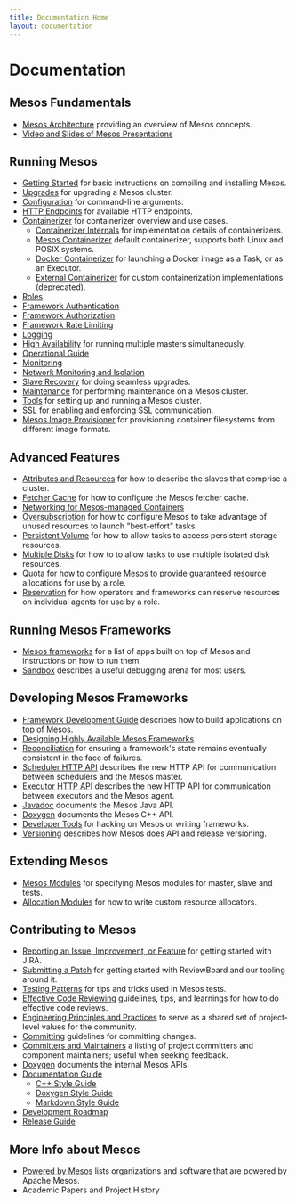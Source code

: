 ```yaml
---
title: Documentation Home
layout: documentation
---
```


# Documentation

## Mesos Fundamentals

* [Mesos Architecture](architecture.md) providing an overview of Mesos concepts.
* [Video and Slides of Mesos Presentations](presentations.md)

## Running Mesos

* [Getting Started](getting-started.md) for basic instructions on compiling and installing Mesos.
* [Upgrades](upgrades.md) for upgrading a Mesos cluster.
* [Configuration](configuration.md) for command-line arguments.
* [HTTP Endpoints](endpoints/) for available HTTP endpoints.
* [Containerizer](containerizer.md) for containerizer overview and use cases.
  * [Containerizer Internals](containerizer-internals.md) for implementation details of containerizers.
  * [Mesos Containerizer](mesos-containerizer.md) default containerizer, supports both Linux and POSIX systems.
  * [Docker Containerizer](docker-containerizer.md) for launching a Docker image as a Task, or as an Executor.
  * [External Containerizer](external-containerizer.md) for custom containerization implementations (deprecated).
* [Roles](roles.md)
* [Framework Authentication](authentication.md)
* [Framework Authorization](authorization.md)
* [Framework Rate Limiting](framework-rate-limiting.md)
* [Logging](logging.md)
* [High Availability](high-availability.md) for running multiple masters simultaneously.
* [Operational Guide](operational-guide.md)
* [Monitoring](monitoring.md)
* [Network Monitoring and Isolation](network-monitoring.md)
* [Slave Recovery](slave-recovery.md) for doing seamless upgrades.
* [Maintenance](maintenance.md) for performing maintenance on a Mesos cluster.
* [Tools](tools.md) for setting up and running a Mesos cluster.
* [SSL](ssl.md) for enabling and enforcing SSL communication.
* [Mesos Image Provisioner](mesos-provisioner.md) for provisioning container filesystems from different image formats.

## Advanced Features

* [Attributes and Resources](attributes-resources.md) for how to describe the slaves that comprise a cluster.
* [Fetcher Cache](fetcher.md) for how to configure the Mesos fetcher cache.
* [Networking for Mesos-managed Containers](networking-for-mesos-managed-containers.md)
* [Oversubscription](oversubscription.md) for how to configure Mesos to take advantage of unused resources to launch "best-effort" tasks.
* [Persistent Volume](persistent-volume.md) for how to allow tasks to access persistent storage resources.
* [Multiple Disks](multiple-disk.md) for how to to allow tasks to use multiple isolated disk resources.
* [Quota](quota.md) for how to configure Mesos to provide guaranteed resource allocations for use by a role.
* [Reservation](reservation.md) for how operators and frameworks can reserve resources on individual agents for use by a role.

## Running Mesos Frameworks

* [Mesos frameworks](frameworks.md) for a list of apps built on top of Mesos and instructions on how to run them.
* [Sandbox](sandbox.md) describes a useful debugging arena for most users.

## Developing Mesos Frameworks

* [Framework Development Guide](app-framework-development-guide.md) describes how to build applications on top of Mesos.
* [Designing Highly Available Mesos Frameworks](high-availability-framework-guide.md)
* [Reconciliation](reconciliation.md) for ensuring a framework's state remains eventually consistent in the face of failures.
* [Scheduler HTTP API](scheduler-http-api.md) describes the new HTTP API for communication between schedulers and the Mesos master.
* [Executor HTTP API](executor-http-api.md) describes the new HTTP API for communication between executors and the Mesos agent.
* [Javadoc](/api/latest/java/) documents the Mesos Java API.
* [Doxygen](/api/latest/c++/namespacemesos.html) documents the Mesos C++ API.
* [Developer Tools](tools.md) for hacking on Mesos or writing frameworks.
* [Versioning](versioning.md) describes how Mesos does API and release versioning.

## Extending Mesos

* [Mesos Modules](modules.md) for specifying Mesos modules for master, slave and tests.
* [Allocation Modules](allocation-module.md) for how to write custom resource allocators.

## Contributing to Mesos

* [Reporting an Issue, Improvement, or Feature](reporting-a-bug.md) for getting started with JIRA.
* [Submitting a Patch](submitting-a-patch.md) for getting started with ReviewBoard and our tooling around it.
* [Testing Patterns](testing-patterns.md) for tips and tricks used in Mesos tests.
* [Effective Code Reviewing](effective-code-reviewing.md) guidelines, tips, and learnings for how to do effective code reviews.
* [Engineering Principles and Practices](engineering-principles-and-practices.md) to serve as a shared set of project-level values for the community.
* [Committing](committing.md) guidelines for committing changes.
* [Committers and Maintainers](committers.md) a listing of project committers and component maintainers; useful when seeking feedback.
* [Doxygen](/api/latest/c++/) documents the internal Mesos APIs.
* [Documentation Guide](documentation-guide.md)
  * [C++ Style Guide](c++-style-guide.md)
  * [Doxygen Style Guide](doxygen-style-guide.md)
  * [Markdown Style Guide](markdown-style-guide.md)
* [Development Roadmap](roadmap.md)
* [Release Guide](release-guide.md)

## More Info about Mesos

* [Powered by Mesos](powered-by-mesos.md) lists organizations and software that are powered by Apache Mesos.
* Academic Papers and Project History
